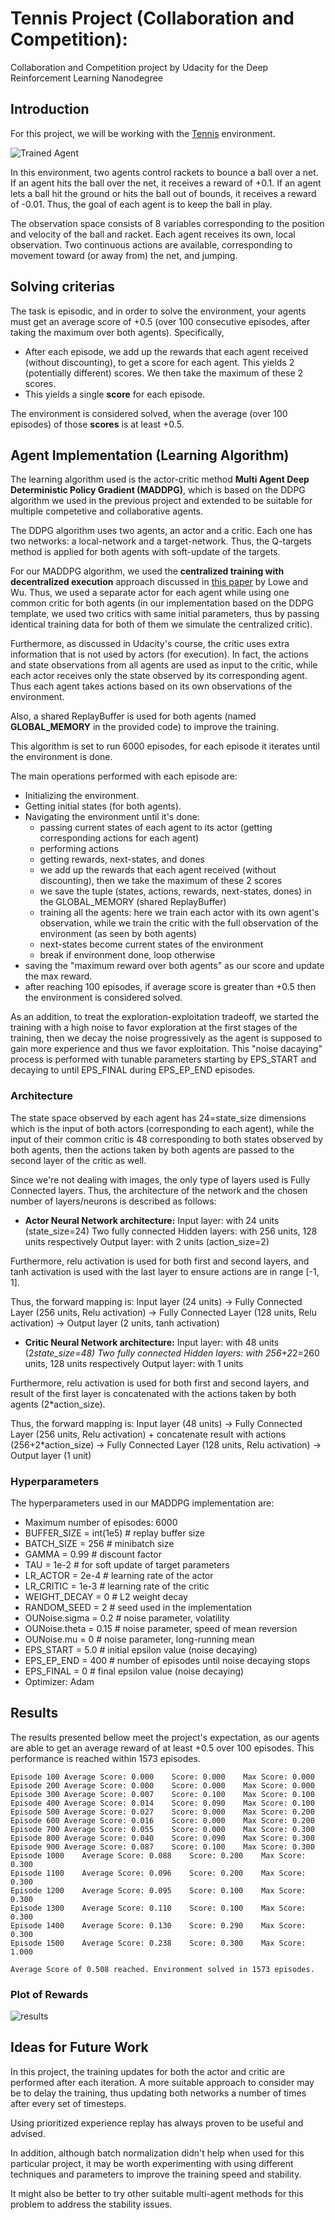 # Tennis Project (Collaboration and Competition): 

Collaboration and Competition project by Udacity for the Deep Reinforcement Learning Nanodegree

## Introduction

For this project, we will be working with the [Tennis](https://github.com/Unity-Technologies/ml-agents/blob/master/docs/Learning-Environment-Examples.md#tennis) environment.

![Trained Agent](images/trained_agent.gif)

In this environment, two agents control rackets to bounce a ball over a net. If an agent hits the ball over the net, it receives a reward of +0.1.  If an agent lets a ball hit the ground or hits the ball out of bounds, it receives a reward of -0.01.  Thus, the goal of each agent is to keep the ball in play.

The observation space consists of 8 variables corresponding to the position and velocity of the ball and racket. Each agent receives its own, local observation.  Two continuous actions are available, corresponding to movement toward (or away from) the net, and jumping. 

## Solving criterias 

The task is episodic, and in order to solve the environment, your agents must get an average score of +0.5 (over 100 consecutive episodes, after taking the maximum over both agents). Specifically,

- After each episode, we add up the rewards that each agent received (without discounting), to get a score for each agent. This yields 2 (potentially different) scores. We then take the maximum of these 2 scores.
- This yields a single **score** for each episode.

The environment is considered solved, when the average (over 100 episodes) of those **scores** is at least +0.5.

## Agent Implementation (Learning Algorithm)

The learning algorithm used is the actor-critic method **Multi Agent Deep Deterministic Policy Gradient (MADDPG)**, which is based on the DDPG algorithm we used in the previous project and extended to be suitable for multiple competetive and collaborative agents.

The DDPG algorithm uses two agents, an actor and a critic. Each one has two networks: a local-network and a target-network. Thus, the Q-targets method is applied for both agents with soft-update of the targets. 

For our MADDPG algorithm, we used the **centralized training with decentralized execution** approach discussed in [this paper](https://papers.nips.cc/paper/7217-multi-agent-actor-critic-for-mixed-cooperative-competitive-environments.pdf) by Lowe and Wu. Thus, we used a separate actor for each agent while using one common critic for both agents (in our implementation based on the DDPG template, we used two critics with same initial parameters, thus by passing identical training data for both of them we simulate the centralized critic).

Furthermore, as discussed in Udacity's course, the critic uses extra information that is not used by actors (for execution). In fact, the actions and state observations from all agents are used as input to the critic, while each actor receives only the state observed by its corresponding agent. Thus each agent takes actions based on its own observations of the environment.

Also, a shared ReplayBuffer is used for both agents (named **GLOBAL_MEMORY** in the provided code) to improve the training.

This algorithm is set to run 6000 episodes, for each episode it iterates until the environment is done. 

The main operations performed with each episode are: 
- Initializing the environment.
- Getting initial states (for both agents).
- Navigating the environment until it's done:
	- passing current states of each agent to its actor (getting corresponding actions for each agent)
	- performing actions
	- getting rewards, next-states, and dones
	- we add up the rewards that each agent received (without discounting), then we take the maximum of these 2 scores
	- we save the tuple (states, actions, rewards, next-states, dones) in the GLOBAL_MEMORY (shared ReplayBuffer)
	- training all the agents: here we train each actor with its own agent's observation, while we train the critic with the full observation of the environment (as seen by both agents)
	- next-states become current states of the environment
	- break if environment done, loop otherwise
- saving the "maximum reward over both agents" as our score and update the max reward.
- after reaching 100 episodes, if average score is greater than +0.5 then the environment is considered solved. 


As an addition, to treat the exploration-exploitation tradeoff, we started the training with a high noise to favor exploration at the first stages of the training, then we decay the noise progressively as the agent is supposed to gain more experience and thus we favor exploitation. 
This "noise dacaying" process is performed with tunable parameters starting by EPS_START and decaying to until EPS_FINAL during EPS_EP_END episodes.

### Architecture 

The state space observed by each agent has 24=state_size dimensions which is the input of both actors (corresponding to each agent), while the input of their common critic is 48 corresponding to both states observed by both agents, then the actions taken by both agents are passed to the second layer of the critic as well. 

Since we're not dealing with images, the only type of layers used is Fully Connected layers. Thus, the architecture of the network and the chosen number of layers/neurons is described as follows: 

- **Actor Neural Network architecture:** 
Input layer: with 24 units (state_size=24) 
Two fully connected Hidden layers: with 256 units, 128 units respectively 
Output layer: with 2 units (action_size=2) 

Furthermore, relu activation is used for both first and second layers, and tanh activation is used with the last layer to ensure actions are in range [-1, 1].

Thus, the forward mapping is: 
Input layer (24 units) -> Fully Connected Layer (256 units, Relu activation) -> Fully Connected Layer (128 units, Relu activation) -> Output layer (2 units, tanh activation) 

- **Critic Neural Network architecture:** 
Input layer: with 48 units (2*state_size=48) 
Two fully connected Hidden layers: with 256+2*2=260 units, 128 units respectively 
Output layer: with 1 units

Furthermore, relu activation is used for both first and second layers, and result of the first layer is concatenated with the actions taken by both agents (2*action_size). 

Thus, the forward mapping is: 
Input layer (48 units) -> Fully Connected Layer (256 units, Relu activation) + concatenate result with actions (256+2*action_size) -> Fully Connected Layer (128 units, Relu activation) -> Output layer (1 unit) 


### Hyperparameters 

The hyperparameters used in our MADDPG implementation are:

- Maximum number of episodes: 6000 
- BUFFER_SIZE = int(1e5)  # replay buffer size
- BATCH_SIZE = 256        # minibatch size
- GAMMA = 0.99            # discount factor
- TAU = 1e-2              # for soft update of target parameters
- LR_ACTOR = 2e-4         # learning rate of the actor 
- LR_CRITIC = 1e-3        # learning rate of the critic
- WEIGHT_DECAY = 0        # L2 weight decay
- RANDOM_SEED = 2         # seed used in the implementation
- OUNoise.sigma = 0.2     # noise parameter, volatility
- OUNoise.theta = 0.15    # noise parameter, speed of mean reversion
- OUNoise.mu = 0          # noise parameter, long-running mean
- EPS_START = 5.0         # initial epsilon value (noise decaying)
- EPS_EP_END = 400        # number of episodes until noise decaying stops 
- EPS_FINAL = 0           # final epsilon value (noise decaying)
- Optimizer: Adam


## Results
The results presented bellow meet the project's expectation, as our agents are able to get an average reward of at least +0.5 over 100 episodes. This performance is reached within 1573 episodes.

```
Episode 100	Average Score: 0.000	Score: 0.000	Max Score: 0.000
Episode 200	Average Score: 0.000	Score: 0.000	Max Score: 0.000
Episode 300	Average Score: 0.007	Score: 0.100	Max Score: 0.100
Episode 400	Average Score: 0.014	Score: 0.090	Max Score: 0.100
Episode 500	Average Score: 0.027	Score: 0.000	Max Score: 0.200
Episode 600	Average Score: 0.016	Score: 0.000	Max Score: 0.200
Episode 700	Average Score: 0.055	Score: 0.000	Max Score: 0.300
Episode 800	Average Score: 0.040	Score: 0.090	Max Score: 0.300
Episode 900	Average Score: 0.087	Score: 0.100	Max Score: 0.300
Episode 1000	Average Score: 0.088	Score: 0.200	Max Score: 0.300
Episode 1100	Average Score: 0.096	Score: 0.200	Max Score: 0.300
Episode 1200	Average Score: 0.095	Score: 0.100	Max Score: 0.300
Episode 1300	Average Score: 0.110	Score: 0.100	Max Score: 0.300
Episode 1400	Average Score: 0.130	Score: 0.290	Max Score: 0.300
Episode 1500	Average Score: 0.238	Score: 0.300	Max Score: 1.000

Average Score of 0.508 reached. Environment solved in 1573 episodes.

```

### Plot of Rewards

![results](images/scores_plot.png)


## Ideas for Future Work
In this project, the training updates for both the actor and critic are performed after each iteration. A more suitable approach to consider may be to delay the training, thus updating both networks a number of times after every set of timesteps. 

Using prioritized experience replay has always proven to be useful and advised. 

In addition, although batch normalization didn't help when used for this particular project, it may be worth experimenting with using different techniques and parameters to improve the training speed and stability.

It might also be better to try other suitable multi-agent methods for this problem to address the stability issues. 

